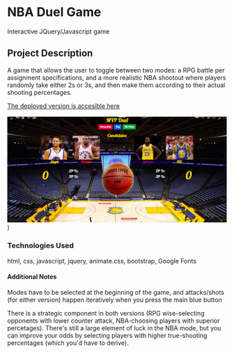 # NBA Duel Game
Interactive JQuery/Javascript game

## Project Description
A game that allows the user to toggle between two modes: a RPG battle per assignment specifications, 
and a more realistic NBA shootout where players randomly take either 2s or 3s, and then make them according to their actual shooting percentages. 

[The deployed version is accesible here](https://greysongy.github.io/unit-4-game/)

![alt text](assets/images/newNBAPic.png))

### Technologies Used

html, css, javascript, jquery, animate.css, bootstrap, Google Fonts

#### Additional Notes

Modes have to be selected at the beginning of the game, and attacks/shots (for either version) happen iteratively when you press the main
blue button

There is a strategic component in both versions (RPG wise-selecting opponents with lower counter attack, NBA-choosing players with superior percetages). There's still a large element of luck in the NBA mode, but you can improve your odds by selecting players with higher true-shooting percentages (which you'd have to derive).
